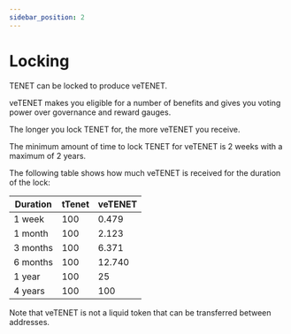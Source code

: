 ```yaml
---
sidebar_position: 2
---
```


# Locking

TENET can be locked to produce veTENET.

veTENET makes you eligible for a number of benefits and gives you voting power over governance and reward gauges.

The longer you lock TENET for, the more veTENET you receive.

The minimum amount of time to lock TENET for veTENET is 2 weeks with a maximum of 2 years.

The following table shows how much veTENET is received for the duration of the lock:

| Duration | tTenet | veTENET |
| -------- | ------ | ------- |
| 1 week   | 100    | 0.479   |
| 1 month  | 100    | 2.123   |
| 3 months | 100    | 6.371   |
| 6 months | 100    | 12.740  |
| 1 year   | 100    | 25      |
| 4 years  | 100    | 100     |

Note that veTENET is not a liquid token that can be transferred between addresses.
